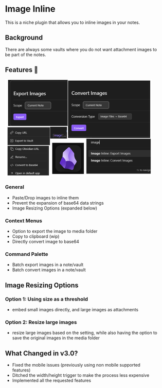 # Image Inline
This is a niche plugin that allows you to inline images in your notes.

## Background
There are always some vaults where you do not want attachment images to be part of the notes.

## Features 🎉

![banner](/docs//banner.png)

### General
- Paste/Drop images to inline them
- Prevent the expansion of base64 data strings
- Image Resizing Options (expanded below)

### Context Menus
- Option to export the image to media folder
- Copy to clipboard (wip)
- Directly convert image to base64 

### Command Palette
- Batch export images in a note/vault
- Batch convert images in a note/vault

## Image Resizing Options
### Option 1: Using size as a threshold
- embed small images directly, and large images as attachments

### Option 2: Resize large images
- resize large images based on the setting, while also having the option to save the original images in the media folder

## What Changed in v3.0?
- Fixed the mobile issues (previously using non mobile supported features)
- Ditched the width/height trigger to make the process less expensive
- Implemented all the requested features

